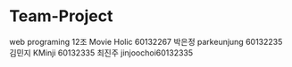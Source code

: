 Team-Project
============
web programing 12조
Movie Holic
60132267 박은정 parkeunjung
60132235 김민지 KMinji
60132335 최진주 jinjoochoi60132335
